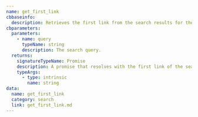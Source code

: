 ```yaml
---
name: get_first_link
cbbaseinfo:
  description: Retrieves the first link from the search results for the given query.
cbparameters:
  parameters:
    - name: query
      typeName: string
      description: The search query.
  returns:
    signatureTypeName: Promise
    description: A promise that resolves with the first link of the search results.
    typeArgs:
      - type: intrinsic
        name: string
data:
  name: get_first_link
  category: search
  link: get_first_link.md
---
```

<CBBaseInfo/> 
 <CBParameters/>